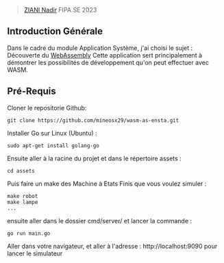 > [ZIANI Nadir](https://github.com/mineosx29) FIPA SE 2023 
## Introduction Générale
Dans le cadre du module Application Système, j'ai choisi le sujet : Découverte du [WebAssembly](https://webassembly.org/)
Cette application sert principalement à démontrer les possibilités de développement qu'on peut effectuer avec WASM.

## Pré-Requis
Cloner le repositorie Github: 
```
git clone https://github.com/mineosx29/wasm-as-ensta.git
```
Installer Go sur Linux (Ubuntu) : 
```
sudo apt-get install golang-go
```
Ensuite aller à la racine du projet et dans le répertoire assets : 
```
cd assets
```
Puis faire un make des Machine à Etats Finis que vous voulez simuler : 

```
make robot
make lampe
...
```

ensuite aller dans le dossier cmd/server/ et lancer la commande : 

```
go run main.go
```

Aller dans votre navigateur, et aller à l'adresse : 
http://localhost:9090 pour lancer le simulateur